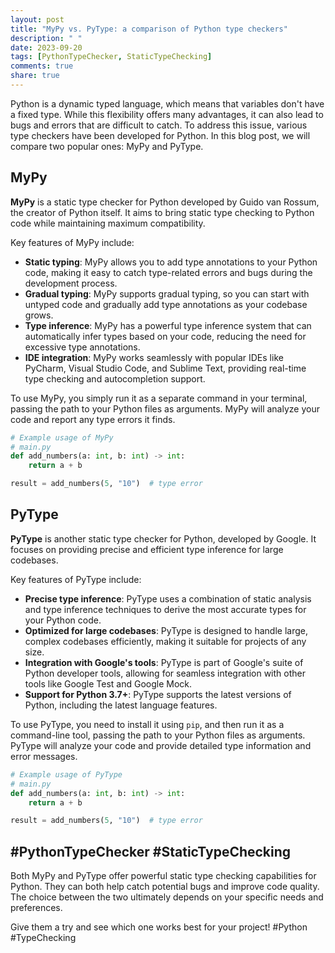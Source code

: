 ```yaml
---
layout: post
title: "MyPy vs. PyType: a comparison of Python type checkers"
description: " "
date: 2023-09-20
tags: [PythonTypeChecker, StaticTypeChecking]
comments: true
share: true
---
```


Python is a dynamic typed language, which means that variables don't have a fixed type. While this flexibility offers many advantages, it can also lead to bugs and errors that are difficult to catch. To address this issue, various type checkers have been developed for Python. In this blog post, we will compare two popular ones: MyPy and PyType.

## MyPy

**MyPy** is a static type checker for Python developed by Guido van Rossum, the creator of Python itself. It aims to bring static type checking to Python code while maintaining maximum compatibility.

Key features of MyPy include:

- **Static typing**: MyPy allows you to add type annotations to your Python code, making it easy to catch type-related errors and bugs during the development process.
- **Gradual typing**: MyPy supports gradual typing, so you can start with untyped code and gradually add type annotations as your codebase grows.
- **Type inference**: MyPy has a powerful type inference system that can automatically infer types based on your code, reducing the need for excessive type annotations.
- **IDE integration**: MyPy works seamlessly with popular IDEs like PyCharm, Visual Studio Code, and Sublime Text, providing real-time type checking and autocompletion support.

To use MyPy, you simply run it as a separate command in your terminal, passing the path to your Python files as arguments. MyPy will analyze your code and report any type errors it finds.

```python
# Example usage of MyPy
# main.py
def add_numbers(a: int, b: int) -> int:
    return a + b

result = add_numbers(5, "10")  # type error
```

## PyType

**PyType** is another static type checker for Python, developed by Google. It focuses on providing precise and efficient type inference for large codebases.

Key features of PyType include:

- **Precise type inference**: PyType uses a combination of static analysis and type inference techniques to derive the most accurate types for your Python code.
- **Optimized for large codebases**: PyType is designed to handle large, complex codebases efficiently, making it suitable for projects of any size.
- **Integration with Google's tools**: PyType is part of Google's suite of Python developer tools, allowing for seamless integration with other tools like Google Test and Google Mock.
- **Support for Python 3.7+**: PyType supports the latest versions of Python, including the latest language features.

To use PyType, you need to install it using `pip`, and then run it as a command-line tool, passing the path to your Python files as arguments. PyType will analyze your code and provide detailed type information and error messages.

```python
# Example usage of PyType
# main.py
def add_numbers(a: int, b: int) -> int:
    return a + b

result = add_numbers(5, "10")  # type error
```

## #PythonTypeChecker #StaticTypeChecking

Both MyPy and PyType offer powerful static type checking capabilities for Python. They can both help catch potential bugs and improve code quality. The choice between the two ultimately depends on your specific needs and preferences.

Give them a try and see which one works best for your project! #Python #TypeChecking